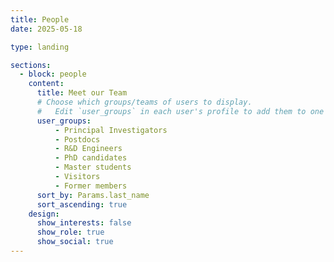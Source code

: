 ```yaml
---
title: People
date: 2025-05-18

type: landing

sections:
  - block: people
    content:
      title: Meet our Team
      # Choose which groups/teams of users to display.
      #   Edit `user_groups` in each user's profile to add them to one or more of these groups.
      user_groups:
          - Principal Investigators
          - Postdocs
          - R&D Engineers
          - PhD candidates
          - Master students
          - Visitors
          - Former members
      sort_by: Params.last_name
      sort_ascending: true
    design:
      show_interests: false
      show_role: true
      show_social: true
---
```

